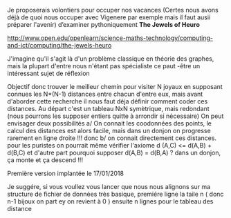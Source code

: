 Je proposerais volontiers pour occuper nos vacances (Certes nous avons déjà de quoi nous occuper avec Vigenere par exemple mais il faut ausii préparer l'avenir) d’examiner pythoniquement **The Jewels of Heuro**

http://www.open.edu/openlearn/science-maths-technology/computing-and-ict/computing/the-jewels-heuro

J'imagine qu'il s'agit là d'un problème classique en théorie des graphes, mais la plupart d'entre nous n'étant pas spécialiste ce paut -être un intéressant sujet de réflexion 

Objectif donc trouver le meilleur chemin pour visiter N joyaux en supposant connues les N*(N-1) distances entre chacun d'entre eux, mais avant d'aborder cette recherche il nous faut déja définir comment coder ces distances. Au départ c'est un tableau NxN  symètrique, mais redondant (nous pourrons les supposer entiers quitte à arrondir si nécessaire)
On peut envisager deux possibilités
a/ On connait les coodonnées des points, le calcul des distances est alors facile, mais dans un donjon on progresse rarement en ligne droite !!! donc
b/ on connait directement ces distances. pour les puristes on pourrait même vérifier l'axiome d (A,C) <= d(A,B) + d(B,C) et d'autre part pourquoi supposer d(A,B) = d(B,A) ? dans un donjon, ça monte et ça descend !!! 

Première version implantée le 17/01/2018

Je suggére, si vous voullez vous lancer que nous nous alignons sur ma structure de fichier de données 
très basique, premiére ligne la taile n ( donc n-1 bijoux on part ey on revient à 0 )
ensuite n lignes pour le tableau des distance 


